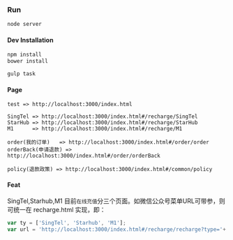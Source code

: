 ### Run
```bash
node server
```

#### Dev Installation
```bash
npm install
bower install
```
```bash
gulp task
```
#### Page
`test => http://localhost:3000/index.html`

`SingTel => http://localhost:3000/index.html#/recharge/SingTel`<br/>
`StarHub => http://localhost:3000/index.html#/recharge/StarHub`<br/>
`M1      => http://localhost:3000/index.html#/recharge/M1`

`order(我的订单)   => http://localhost:3000/index.html#/order/order`<br/>
`orderBack(申请退款) => http://localhost:3000/index.html#/order/orderBack`

`policy(退款政策) => http://localhost:3000/index.html#/common/policy`

#### Feat
SingTel,Starhub,M1 目前`在线充值`分三个页面。如微信公众号菜单URL可带参，则可统一在 recharge.html 实现，即：
```javascript
var ty = ['SingTel', 'Starhub', 'M1'];
var url = 'http://localhost:3000/index.html#/recharge/recharge?type='+ ty[0];
```
